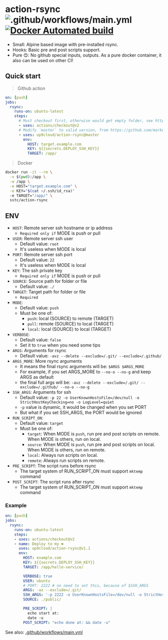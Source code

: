 # action-rsync ![.github/workflows/main.yml](https://github.com/up9cloud/action-rsync/workflows/.github/workflows/main.yml/badge.svg) [![Docker Automated build](https://img.shields.io/docker/automated/sstc/action-rsync)](https://hub.docker.com/repository/docker/sstc/action-rsync)

- Small: Alpine based image with pre-installed rsync.
- Hooks: Basic pre and post scripts support.
- Pure 😊: No github special inputs, outputs. As a pure docker container, it also can be used on other CI!

## Quick start

> Github action

```yml
on: [push]
jobs:
  rsync:
    runs-on: ubuntu-latest
    steps:
      # Must checkout first, otherwise would get empty folder, see https://github.com/actions/checkout
      - uses: actions/checkout@v2
      # Modify `master` to valid version, from https://github.com/marketplace/actions/action-rsync
      - uses: up9cloud/action-rsync@master
        env:
          HOST: target.example.com
          KEY: ${{secrets.DEPLOY_SSH_KEY}}
          TARGET: /app/
```

> Docker

```bash
docker run -it --rm \
  -v $(pwd):/app \
  -w /app \
  -e HOST="target.example.com" \
  -e KEY="$(cat ~/.ssh/id_rsa)"
  -e TARGET="/app/" \
  sstc/action-rsync
```

## ENV

- `HOST`: Remote server ssh hostname or ip address
  - `Required only if` MODE is push or pull
- `USER`: Remote server ssh user
  - Default value: `root`
  - It's useless when MODE is local
- `PORT`: Remote server ssh port
  - Default value: `22`
  - It's useless when MODE is local
- `KEY`: The ssh private key
  - `Required only if` MODE is push or pull
- `SOURCE`: Source path for folder or file
  - Default value: `./`
- `TARGET`: Target path for folder or file
  - `Required`
- `MODE`:
  - Default value: `push`
  - Must be one of:
    - `push`: local (SOURCE) to remote (TARGET)
    - `pull`: remote (SOURCE) to local (TARGET)
    - `local`: local (SOURCE) to local (TARGET)
- `VERBOSE`:
  - Default value: `false`
  - Set it to `true` when you need some tips
- `ARGS`: Arguments for rsync
  - Default value: `-avz --delete --exclude=/.git/ --exclude=/.github/`
- `ARGS_MORE`: More rsync arguments
  - It means the final rsync arguments will be: `$ARGS $ARGS_MORE`
  - For example, if you set ARGS_MORE to `--no-o --no-g` and keep ARGS as default
  - the final full args will be: `-avz --delete --exclude=/.git/ --exclude=/.github/ --no-o --no-g`
- `SSH_ARGS`: Arguments for ssh
  - Default value: `-p 22 -o UserKnownHostsFile=/dev/null -o StrictHostKeyChecking=no -o LogLevel=quiet`
  - `-p` value is dynamic, it would be changed when you set PORT
  - But what if you set SSH_ARGS, the PORT would be ignored
- `RUN_SCRIPT_ON`:
  - Default value: `target`
  - Must be one of:
    - `target`: When MODE is `push`, run pre and post scripts on remote. When MODE is others, run on local.
    - `source`: When MODE is `push`, run pre and post scripts on local. When MODE is others, run on remote.
    - `local`: Always run scripts on local.
    - `remote`: Always run scripts on remote.
- `PRE_SCRIPT`: The script runs before rsync
  - The target system of RUN_SCRIPT_ON must support `mktemp` command
- `POST_SCRIPT`: The script runs after rsync
  - The target system of RUN_SCRIPT_ON must support `mktemp` command

### Example

```yml
on: [push]
jobs:
  rsync:
    runs-on: ubuntu-latest
    steps:
    - uses: actions/checkout@v2
    - name: Deploy to my ❤️
      uses: up9cloud/action-rsync@v1.1
      env:
        HOST: example.com
        KEY: ${{secrets.DEPLOY_SSH_KEY}}
        TARGET: /app/hello-service/

        VERBOSE: true
        USER: ubuntu
        # PORT: 2222 # no need to set this, because of $SSH_ARGS
        ARGS: -az --exclude=/.git/
        SSH_ARGS: '-p 2222 -o UserKnownHostsFile=/dev/null -o StrictHostKeyChecking=no'
        SOURCE: ./public/

        PRE_SCRIPT: |
          echo start at:
          date -u
        POST_SCRIPT: "echo done at: && date -u"
```

See also: [.github/workflows/main.yml](https://github.com/up9cloud/action-rsync/blob/master/.github/workflows/main.yml)
